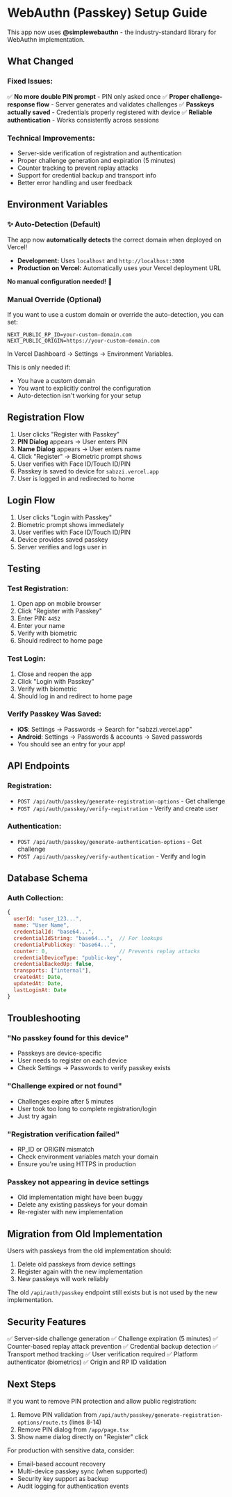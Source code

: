# WebAuthn (Passkey) Setup Guide

This app now uses **@simplewebauthn** - the industry-standard library for WebAuthn implementation.

## What Changed

### Fixed Issues:
✅ **No more double PIN prompt** - PIN only asked once
✅ **Proper challenge-response flow** - Server generates and validates challenges
✅ **Passkeys actually saved** - Credentials properly registered with device
✅ **Reliable authentication** - Works consistently across sessions

### Technical Improvements:
- Server-side verification of registration and authentication
- Proper challenge generation and expiration (5 minutes)
- Counter tracking to prevent replay attacks
- Support for credential backup and transport info
- Better error handling and user feedback

## Environment Variables

### ✨ Auto-Detection (Default)
The app now **automatically detects** the correct domain when deployed on Vercel!

- **Development:** Uses `localhost` and `http://localhost:3000`
- **Production on Vercel:** Automatically uses your Vercel deployment URL

**No manual configuration needed!** 🎉

### Manual Override (Optional)
If you want to use a custom domain or override the auto-detection, you can set:

```
NEXT_PUBLIC_RP_ID=your-custom-domain.com
NEXT_PUBLIC_ORIGIN=https://your-custom-domain.com
```

In Vercel Dashboard → Settings → Environment Variables.

This is only needed if:
- You have a custom domain
- You want to explicitly control the configuration
- Auto-detection isn't working for your setup

## Registration Flow

1. User clicks "Register with Passkey"
2. **PIN Dialog** appears → User enters PIN
3. **Name Dialog** appears → User enters name
4. Click "Register" → Biometric prompt shows
5. User verifies with Face ID/Touch ID/PIN
6. Passkey is saved to device for `sabzzi.vercel.app`
7. User is logged in and redirected to home

## Login Flow

1. User clicks "Login with Passkey"
2. Biometric prompt shows immediately
3. User verifies with Face ID/Touch ID/PIN
4. Device provides saved passkey
5. Server verifies and logs user in

## Testing

### Test Registration:
1. Open app on mobile browser
2. Click "Register with Passkey"
3. Enter PIN: `4452`
4. Enter your name
5. Verify with biometric
6. Should redirect to home page

### Test Login:
1. Close and reopen the app
2. Click "Login with Passkey"
3. Verify with biometric
4. Should log in and redirect to home page

### Verify Passkey Was Saved:
- **iOS**: Settings → Passwords → Search for "sabzzi.vercel.app"
- **Android**: Settings → Passwords & accounts → Saved passwords
- You should see an entry for your app!

## API Endpoints

### Registration:
- `POST /api/auth/passkey/generate-registration-options` - Get challenge
- `POST /api/auth/passkey/verify-registration` - Verify and create user

### Authentication:
- `POST /api/auth/passkey/generate-authentication-options` - Get challenge
- `POST /api/auth/passkey/verify-authentication` - Verify and login

## Database Schema

### Auth Collection:
```javascript
{
  userId: "user_123...",
  name: "User Name",
  credentialId: "base64...",
  credentialIdString: "base64...",  // For lookups
  credentialPublicKey: "base64...",
  counter: 0,                       // Prevents replay attacks
  credentialDeviceType: "public-key",
  credentialBackedUp: false,
  transports: ["internal"],
  createdAt: Date,
  updatedAt: Date,
  lastLoginAt: Date
}
```

## Troubleshooting

### "No passkey found for this device"
- Passkeys are device-specific
- User needs to register on each device
- Check Settings → Passwords to verify passkey exists

### "Challenge expired or not found"
- Challenges expire after 5 minutes
- User took too long to complete registration/login
- Just try again

### "Registration verification failed"
- RP_ID or ORIGIN mismatch
- Check environment variables match your domain
- Ensure you're using HTTPS in production

### Passkey not appearing in device settings
- Old implementation might have been buggy
- Delete any existing passkeys for your domain
- Re-register with new implementation

## Migration from Old Implementation

Users with passkeys from the old implementation should:
1. Delete old passkeys from device settings
2. Register again with the new implementation
3. New passkeys will work reliably

The old `/api/auth/passkey` endpoint still exists but is not used by the new implementation.

## Security Features

✅ Server-side challenge generation
✅ Challenge expiration (5 minutes)
✅ Counter-based replay attack prevention
✅ Credential backup detection
✅ Transport method tracking
✅ User verification required
✅ Platform authenticator (biometrics)
✅ Origin and RP ID validation

## Next Steps

If you want to remove PIN protection and allow public registration:
1. Remove PIN validation from `/api/auth/passkey/generate-registration-options/route.ts` (lines 8-14)
2. Remove PIN dialog from `/app/page.tsx`
3. Show name dialog directly on "Register" click

For production with sensitive data, consider:
- Email-based account recovery
- Multi-device passkey sync (when supported)
- Security key support as backup
- Audit logging for authentication events
